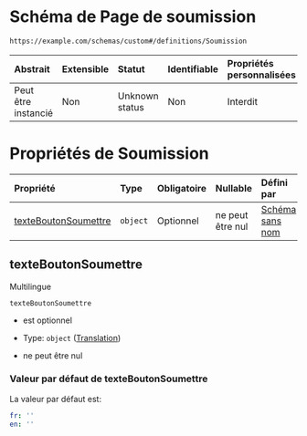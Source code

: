 # Schéma de Page de soumission

```txt
https://example.com/schemas/custom#/definitions/Soumission
```



| Abstrait            | Extensible | Statut         | Identifiable | Propriétés personnalisées | Propriétés Additionnelles | Limites d'accès | Défini dans                                                                        |
| :------------------ | :--------- | :------------- | :----------- | :------------------------ | :------------------------ | :-------------- | :--------------------------------------------------------------------------------- |
| Peut être instancié | Non        | Unknown status | Non          | Interdit                  | Interdit                  | aucun           | [FRW.form.schema.json\*](../out/FRW.form.schema.json "ouvrir le schéma d'origine") |

# Propriétés de Soumission

| Propriété                                     | Type     | Obligatoire | Nullable         | Défini par                                                                                                                                     |
| :-------------------------------------------- | :------- | :---------- | :--------------- | :--------------------------------------------------------------------------------------------------------------------------------------------- |
| [texteBoutonSoumettre](#texteboutonsoumettre) | `object` | Optionnel   | ne peut être nul | [Schéma sans nom](frw-definitions-translation.md "https://example.com/schemas/custom#/definitions/Soumission/properties/texteBoutonSoumettre") |

## texteBoutonSoumettre

Multilingue

`texteBoutonSoumettre`

*   est optionnel

*   Type: `object` ([Translation](frw-definitions-translation.md))

*   ne peut être nul

### Valeur par défaut de texteBoutonSoumettre

La valeur par défaut est:

```yaml
fr: ''
en: ''

```
